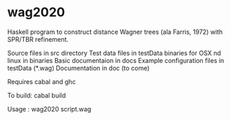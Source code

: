 # wag2020
Haskell program to construct distance Wagner trees  (ala Farris, 1972) with SPR/TBR refinement.

Source files in src directory
Test data files in testData 
binaries for OSX nd linux in binaries
Basic documentaion in docs
Example configuration files in testData (*.wag)
Documentation in doc (to come)

Requires cabal and ghc

To build:  cabal build 

Usage : wag2020 script.wag 

